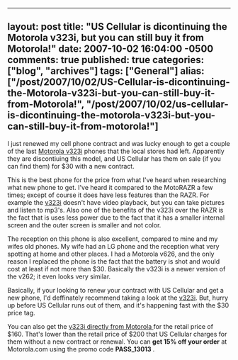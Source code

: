  ---
  layout: post
  title: "US Cellular is dicontinuing the Motorola v323i, but you can still buy it from Motorola!"
  date: 2007-10-02 16:04:00 -0500
  comments: true
  published: true
  categories: ["blog", "archives"]
  tags: ["General"]
  alias: ["/post/2007/10/02/US-Cellular-is-dicontinuing-the-Motorola-v323i-but-you-can-still-buy-it-from-Motorola!", "/post/2007/10/02/us-cellular-is-dicontinuing-the-motorola-v323i-but-you-can-still-buy-it-from-motorola!"]
  ---
<!-- more -->
<P>I just renewed my cell phone contract and was lucky enough to get a couple of the last <A href="http://www.store.motorola.com/mot/en/US/adirect/motorola?cmd=catProductDetail&amp;showAddButton=true&amp;productID=88772GHBPA">Motorola v323i</A> phones that the local stores had left. Apparently they are discontiuing this model, and US Cellular has them on sale (if you can find them) for $30 with a new contract. </P>
<P>This is the best phone for the price from what I've heard when researching what new phone to get. I've heard it compared to the MotoRAZR a few times; except of course it does have less features than the RAZR. For example the <A href="http://www.store.motorola.com/mot/en/US/adirect/motorola?cmd=catProductDetail&amp;showAddButton=true&amp;productID=88772GHBPA">v323i</A> doesn't have video playback, but you can take pictures and listen to mp3's. Also one of the benefits of the v323i over the RAZR is the fact that is uses less power due to the fact that it has a smaller internal screen and the outer screen is smaller and not color.</P>
<P>The reception on this phone is also excellent, compared to mine and my wifes old phones. My wife had an LG phone and the reception what very spotting at home and other places. I had a Motorola v626, and the only reason I replaced the phone is the fact that the battery is shot and would cost&nbsp;at&nbsp;least if not more than&nbsp;$30. Basically the v323i is a newer version of the v262; it even looks very similar.</P>
<P>Basically, if your looking to renew your contract with US Cellular and get a new phone, I'd deffinately recommend taking a look at the <A href="http://www.store.motorola.com/mot/en/US/adirect/motorola?cmd=catProductDetail&amp;showAddButton=true&amp;productID=88772GHBPA">v323i</A>. But, hurry up before US Cellular runs out of them, and it's happening fast with the $30 price tag.</P>
<P>You can also get the <A href="http://www.store.motorola.com/mot/en/US/adirect/motorola?cmd=catProductDetail&amp;showAddButton=true&amp;productID=88772GHBPA">v323i directly from Motorola </A>for the retail price of $160. That's lower than the retail price of $200 that US Cellular charges for them without a new contract or renewal. You can <STRONG>get 15% off your order</STRONG> at Motorola.com using the promo code <STRONG>PASS_13013 </STRONG>.</P>
